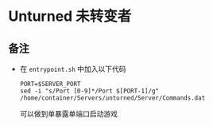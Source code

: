 # Unturned 未转变者

## 备注
* 在 `entrypoint.sh` 中加入以下代码  

    ```
    PORT=$SERVER_PORT
    sed -i "s/Port [0-9]*/Port $[PORT-1]/g" /home/container/Servers/unturned/Server/Commands.dat
    ```

    可以做到单暴露单端口启动游戏
